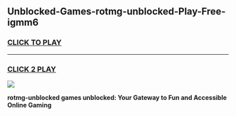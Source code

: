 
## Unblocked-Games-rotmg-unblocked-Play-Free-igmm6
<h3>
<a href="https://premium76.site?title=rotmg-unblocked&ref=20M">CLICK TO PLAY</a></h3>
<hr>

<h3>
<a href="https://premium76.site?title=rotmg-unblocked&ref=20M">CLICK 2 PLAY</a>
  
</h3>

<a href="https://premium76.site?title=rotmg-unblocked&ref=19M"><img src="https://clearcache.store/games.png"></a>


**rotmg-unblocked games unblocked: Your Gateway to Fun and Accessible Online Gaming**
